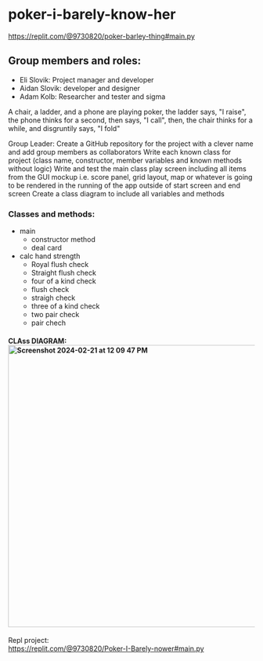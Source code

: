# poker-i-barely-know-her 
https://replit.com/@9730820/poker-barley-thing#main.py

## Group members and roles:
* Eli Slovik: Project manager and developer
* Aidan Slovik: developer and designer
* Adam Kolb: Researcher and tester and sigma

A chair, a ladder, and a phone are playing poker, the ladder says, "I raise", the phone thinks for a second, then says, "I call", then, the chair thinks for a while, and disgruntily says, "I fold"

Group Leader: Create a GitHub repository for the project with a clever name and add group members as collaborators 
Write each known class for project (class name, constructor, member variables and known methods without logic)
Write and test the main class play screen including all items from the GUI mockup i.e. score panel, grid layout, map or whatever is going to be rendered in the running of the app outside of start screen and end screen
Create a class diagram to include all variables and methods

### Classes and methods:
* main
  * constructor method
  * deal card
* calc hand strength
  * Royal flush check
  * Straight flush check
  * four of a kind check
  * flush check
  * straigh check
  * three of a kind check
  * two pair check
  * pair chech


#### CLAss DIAGRAM: <img width="575" alt="Screenshot 2024-02-21 at 12 09 47 PM" src="https://github.com/EliSlovik/poker-i-barley-know-her/assets/142624511/c3ba6593-4ca6-43d0-838d-61a51b442697">

Repl project:                                               
https://replit.com/@9730820/Poker-I-Barely-nower#main.py
